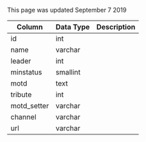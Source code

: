 This page was updated September 7 2019

| Column      | Data Type | Description |
| ----------- | --------- | ----------- |
| id          | int       |             |
| name        | varchar   |             |
| leader      | int       |             |
| minstatus   | smallint  |             |
| motd        | text      |             |
| tribute     | int       |             |
| motd_setter | varchar   |             |
| channel     | varchar   |             |
| url         | varchar   |             |
